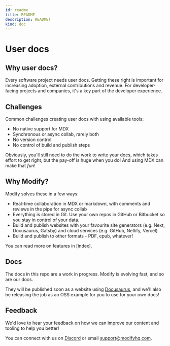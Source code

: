 ```yaml
---
id: readme
title: README
description: README!
kind: doc
---
```


# User docs

## Why user docs?

Every software project needs user docs. Getting these right is important for increasing adoption, external contributions and revenue. For developer-facing projects and companies, it's a key part of the developer experience. 

## Challenges 

Common challenges creating user docs with using available tools:

- No native support for MDX
- Synchronous or async collab, rarely both
- No version control 
- No control of build and publish steps

Obviously, you'll still need to do the work to write your docs, which takes effort to get right, but the pay-off is huge when you do! And using MDX can make that *fun*!

## Why Modify?

Modify solves these in a few ways:

- Real-time collaboration in MDX or markdown, with comments and reviews in the pipe for async collab
- Everything is stored in Git. Use your own repos in GitHub or Bitbucket so you stay in control of your data.
- Build and publish websites with your favourite site generators (e.g. Next, Docusaurus, Gatsby) and cloud services (e.g. GitHub, Netlify, Vercel)
- Build and publish to other formats - PDF, epub, whatever!

You can read more on features in [index].

## Docs 

The docs in this repo are a work in progress. Modify is evolving fast, and so are our docs. 

They will be published soon as a website using [Docusaurus](https://v2.docusaurus.io/), and we'll also be releasing the job as an OSS example for you to use for your own docs!

## Feedback

We'd love to hear your feedback on how we can improve our content and tooling to help you better!

You can connect with us on [Discord](https://discord.gg/NbePDqG) or email support@modifyhq.com.